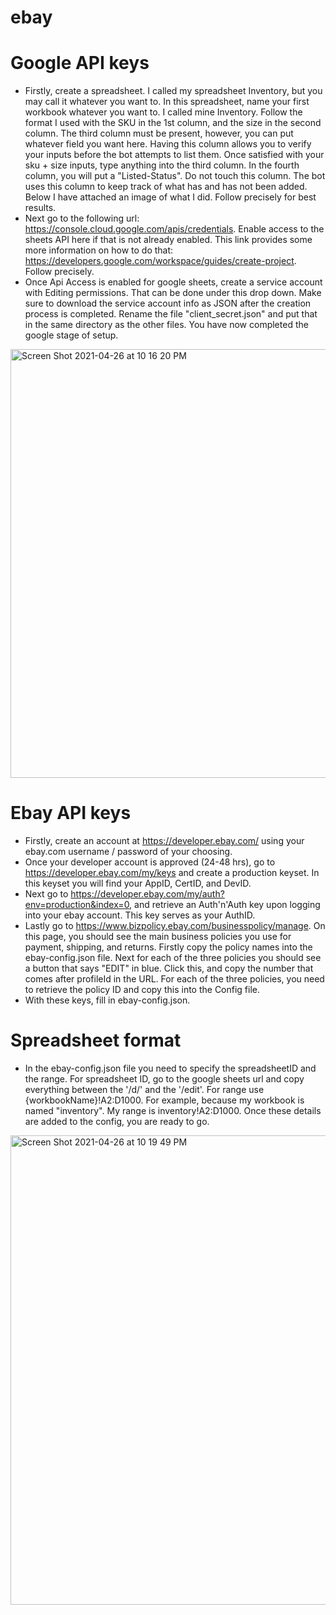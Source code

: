 # ebay

# Google API keys
- Firstly, create a spreadsheet. I called my spreadsheet Inventory, but you may call it whatever you want to. In this spreadsheet, name your first workbook whatever you want to. I called mine Inventory. Follow the format I used with the SKU in the 1st column, and the size in the second column. The third column must be present, however, you can put whatever field you want here. Having this column allows you to verify your inputs before the bot attempts to list them. Once satisfied with your sku + size inputs, type anything into the third column. In the fourth column, you will put a "Listed-Status". Do not touch this column. The bot uses this column to keep track of what has and has not been added. Below I have attached an image of what I did. Follow precisely for best results.
- Next go to the following url: https://console.cloud.google.com/apis/credentials. Enable access to the sheets API here if that is not already enabled. This link provides some more information on how to do that: https://developers.google.com/workspace/guides/create-project. Follow precisely.
- Once Api Access is enabled for google sheets, create a service account with Editing permissions. That can be done under this drop down. Make sure to download the service account info as JSON after the creation process is completed. Rename the file "client_secret.json" and put that in the same directory as the other files. You have now completed the google stage of setup.
<img width="686" alt="Screen Shot 2021-04-26 at 10 16 20 PM" src="https://user-images.githubusercontent.com/61530695/116174767-0bbf4600-a6dd-11eb-89f6-812f96e3230a.png">


# Ebay API keys
- Firstly, create an account at https://developer.ebay.com/ using your ebay.com username / password of your choosing.
- Once your developer account is approved (24-48 hrs), go to https://developer.ebay.com/my/keys and create a production keyset. In this keyset you will find your AppID, CertID, and DevID. 
- Next go to https://developer.ebay.com/my/auth?env=production&index=0, and retrieve an Auth'n'Auth key upon logging into your ebay account. This key serves as your AuthID.
- Lastly go to https://www.bizpolicy.ebay.com/businesspolicy/manage. On this page, you should see the main business policies you use for payment, shipping, and returns. Firstly copy the policy names into the ebay-config.json file. Next for each of the three policies you should see a button that says "EDIT" in blue. Click this, and copy the number that comes after profileId in the URL. For each of the three policies, you need to retrieve the policy ID and copy this into the Config file.
- With these keys, fill in ebay-config.json.

# Spreadsheet format
- In the ebay-config.json file you need to specify the spreadsheetID and the range. For spreadsheet ID, go to the google sheets url and copy everything between the '/d/' and the '/edit'. For range use {workbookName}!A2:D1000. For example, because my workbook is named "inventory". My range is inventory!A2:D1000. Once these details are added to the config, you are ready to go.
<img width="751" alt="Screen Shot 2021-04-26 at 10 19 49 PM" src="https://user-images.githubusercontent.com/61530695/116175014-87b98e00-a6dd-11eb-9b5b-83937866ea65.png">

